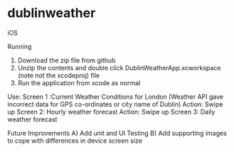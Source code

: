 # dublinweather
iOS


Running

1. Download the zip file from github
2. Unzip the contents and double click DublinWeatherApp.xcworkspace (note not the xcodeproj) file
3. Run the application from xcode as normal

Use:
Screen 1 :Current Weather Conditions for London (Weather API gave incorrect data for GPS co-ordinates or city name of Dublin)
Action: Swipe up
Screen 2: Hourly weather forecast
Action: Swipe up
Screen 3: Daily weather forecast


Future Improvements
A) Add unit and UI Testing
B) Add supporting images to cope with differences in device screen size
